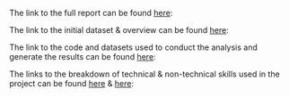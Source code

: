 The link to the full report can be found [here](Project_Report_Final.pdf):

The link to the initial dataset & overview can be found [here](dataset_overview.md):

The link to the code and datasets used to conduct the analysis and generate the results can be found [here](https://github.com/Edson1818/obesity-analysis/blob/coding-files):

The links to the breakdown of technical & non-technical skills used in the project can be found [here](technical_skills_overview.md) & [here](non_technical_skills_overview.md):
